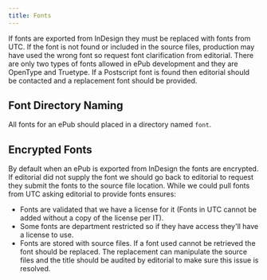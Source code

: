 ```yaml
---
title: Fonts
---
```


If fonts are exported from InDesign they must be replaced with fonts from UTC.
If the font is not found or included in the source files, production may have used the wrong font so request font clarification from editorial.
There are only two types of fonts allowed in ePub development and they are OpenType and Truetype.
If a Postscript font is found then editorial should be contacted and a replacement font should be provided.

## Font Directory Naming
All fonts for an ePub should placed in a directory named `font`.

## Encrypted Fonts
By default when an ePub is exported from InDesign the fonts are encrypted. If editorial did not supply the font we should go back to editorial to request they submit the fonts to the source file location. While we could pull fonts from UTC asking editorial to provide fonts ensures:

* Fonts are validated that we have a license for it (Fonts in UTC cannot be added without a copy of the license per IT).
* Some fonts are department restricted so if they have access they'll have a license to use.
* Fonts are stored with source files.
If a font used cannot be retrieved the font should be replaced. The replacement can manipulate the source files and the title should be audited by editorial to make sure this issue is resolved.